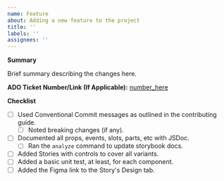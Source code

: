 ```yaml
---
name: Feature
about: Adding a new feature to the project
title: ''
labels: ''
assignees: ''
---
```


**Summary**

Brief summary describing the changes here.

**ADO Ticket Number/Link (If Applicable):**
[number_here](https://dev.azure.com/Kyndryl/Shidoka%20-%20Bridge%20Design%20System/_workitems/edit/number_here/)

**Checklist**

- [ ] Used Conventional Commit messages as outlined in the contributing guide.
  - [ ] Noted breaking changes (if any).
- [ ] Documented all props, events, slots, parts, etc with JSDoc.
  - [ ] Ran the `analyze` command to update storybook docs.
- [ ] Added Stories with controls to cover all variants.
- [ ] Added a basic unit test, at least, for each component.
- [ ] Added the Figma link to the Story's Design tab.
